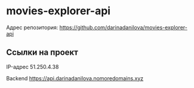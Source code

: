 # movies-explorer-api

Адрес репозитория: https://github.com/darinadanilova/movies-explorer-api

## Ссылки на проект

IP-адрес 51.250.4.38

Backend https://api.darinadanilova.nomoredomains.xyz
